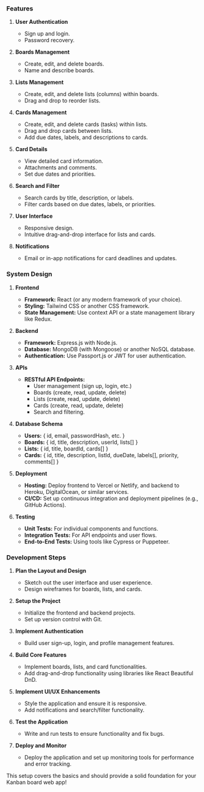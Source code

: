 ### Features

1. **User Authentication**

   - Sign up and login.
   - Password recovery.

2. **Boards Management**

   - Create, edit, and delete boards.
   - Name and describe boards.

3. **Lists Management**

   - Create, edit, and delete lists (columns) within boards.
   - Drag and drop to reorder lists.

4. **Cards Management**

   - Create, edit, and delete cards (tasks) within lists.
   - Drag and drop cards between lists.
   - Add due dates, labels, and descriptions to cards.

5. **Card Details**

   - View detailed card information.
   - Attachments and comments.
   - Set due dates and priorities.

6. **Search and Filter**

   - Search cards by title, description, or labels.
   - Filter cards based on due dates, labels, or priorities.

7. **User Interface**

   - Responsive design.
   - Intuitive drag-and-drop interface for lists and cards.

8. **Notifications**
   - Email or in-app notifications for card deadlines and updates.

### System Design

1. **Frontend**

   - **Framework:** React (or any modern framework of your choice).
   - **Styling:** Tailwind CSS or another CSS framework.
   - **State Management:** Use context API or a state management library like Redux.

2. **Backend**

   - **Framework:** Express.js with Node.js.
   - **Database:** MongoDB (with Mongoose) or another NoSQL database.
   - **Authentication:** Use Passport.js or JWT for user authentication.

3. **APIs**
   - **RESTful API Endpoints:**
     - User management (sign up, login, etc.)
     - Boards (create, read, update, delete)
     - Lists (create, read, update, delete)
     - Cards (create, read, update, delete)
     - Search and filtering.
4. **Database Schema**

   - **Users:** { id, email, passwordHash, etc. }
   - **Boards:** { id, title, description, userId, lists[] }
   - **Lists:** { id, title, boardId, cards[] }
   - **Cards:** { id, title, description, listId, dueDate, labels[], priority, comments[] }

5. **Deployment**

   - **Hosting:** Deploy frontend to Vercel or Netlify, and backend to Heroku, DigitalOcean, or similar services.
   - **CI/CD:** Set up continuous integration and deployment pipelines (e.g., GitHub Actions).

6. **Testing**
   - **Unit Tests:** For individual components and functions.
   - **Integration Tests:** For API endpoints and user flows.
   - **End-to-End Tests:** Using tools like Cypress or Puppeteer.

### Development Steps

1. **Plan the Layout and Design**

   - Sketch out the user interface and user experience.
   - Design wireframes for boards, lists, and cards.

2. **Setup the Project**

   - Initialize the frontend and backend projects.
   - Set up version control with Git.

3. **Implement Authentication**

   - Build user sign-up, login, and profile management features.

4. **Build Core Features**

   - Implement boards, lists, and card functionalities.
   - Add drag-and-drop functionality using libraries like React Beautiful DnD.

5. **Implement UI/UX Enhancements**

   - Style the application and ensure it is responsive.
   - Add notifications and search/filter functionality.

6. **Test the Application**

   - Write and run tests to ensure functionality and fix bugs.

7. **Deploy and Monitor**
   - Deploy the application and set up monitoring tools for performance and error tracking.

This setup covers the basics and should provide a solid foundation for your Kanban board web app!
